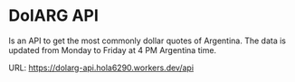 # DolARG API
Is an API to get the most commonly dollar quotes of Argentina. The data is updated from Monday to Friday at 4 PM Argentina time.

URL: https://dolarg-api.hola6290.workers.dev/api
